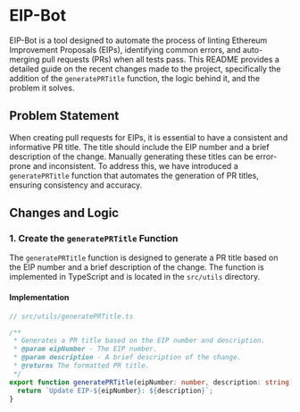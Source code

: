 # EIP-Bot

EIP-Bot is a tool designed to automate the process of linting Ethereum Improvement Proposals (EIPs), identifying common errors, and auto-merging pull requests (PRs) when all tests pass. This README provides a detailed guide on the recent changes made to the project, specifically the addition of the `generatePRTitle` function, the logic behind it, and the problem it solves.

## Problem Statement

When creating pull requests for EIPs, it is essential to have a consistent and informative PR title. The title should include the EIP number and a brief description of the change. Manually generating these titles can be error-prone and inconsistent. To address this, we have introduced a `generatePRTitle` function that automates the generation of PR titles, ensuring consistency and accuracy.

## Changes and Logic

### 1. Create the `generatePRTitle` Function

The `generatePRTitle` function is designed to generate a PR title based on the EIP number and a brief description of the change. The function is implemented in TypeScript and is located in the `src/utils` directory.

#### Implementation

```typescript
// src/utils/generatePRTitle.ts

/**
 * Generates a PR title based on the EIP number and description.
 * @param eipNumber - The EIP number.
 * @param description - A brief description of the change.
 * @returns The formatted PR title.
 */
export function generatePRTitle(eipNumber: number, description: string): string {
  return `Update EIP-${eipNumber}: ${description}`;
}
